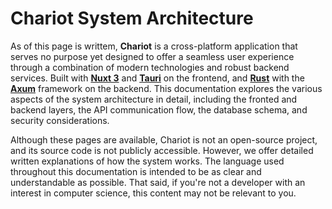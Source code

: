 # Chariot System Architecture

As of this page is writtem, **Chariot** is a cross-platform application that serves no purpose yet designed to offer a seamless user experience through a combination of modern technologies and robust backend services. Built with [**Nuxt 3**](https://nuxt.com) and [**Tauri**](https://tauri.app) on the frontend, and [**Rust**](https://www.rust-lang.org) with the [**Axum**](https://github.com/tokio-rs/axum) framework on the backend. This documentation explores the various aspects of the system architecture in detail, including the fronted and backend layers, the API communication flow, the database schema, and security considerations.

Although these pages are available, Chariot is not an open-source project, and its source code is not publicly accessible. However, we offer detailed written explanations of how the system works. The language used throughout this documentation is intended to be as clear and understandable as possible. That said, if you're not a developer with an interest in computer science, this content may not be relevant to you.

